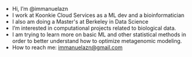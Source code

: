 - Hi, I’m @immanuelazn
- I work at Koonkie Cloud Services as a ML dev and a bioinformatician
- I also am doing a Master's at Berkeley in Data Science
- I’m interested in computational projects related to biological data.  
- I am trying to learn more on basic ML and other statistical methods in order to better understand how to optimize metagenomic modeling.
- How to reach me: immanuelazn@gmail.com

<!---
immanuelazn/immanuelazn is a ✨ special ✨ repository because its `README.md` (this file) appears on your GitHub profile.
You can click the Preview link to take a look at your changes.
--->
